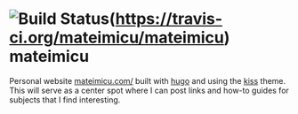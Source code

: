 ![Build Status](https://travis-ci.org/mateimicu/mateimicu.svg?branch=master)(https://travis-ci.org/mateimicu/mateimicu)
mateimicu
=========
Personal website [mateimicu.com/](http://mateimicu.com/) built with [hugo](https://github.com/gohugoio/hugo) and using the [kiss](https://github.com/ribice/kiss) theme.
This will serve as a center spot where I can post links and how-to guides for subjects that I find interesting.
